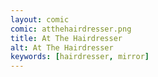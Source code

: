 ```yaml
---
layout: comic
comic: atthehairdresser.png
title: At The Hairdresser
alt: At The Hairdresser
keywords: [hairdresser, mirror]
---
```



